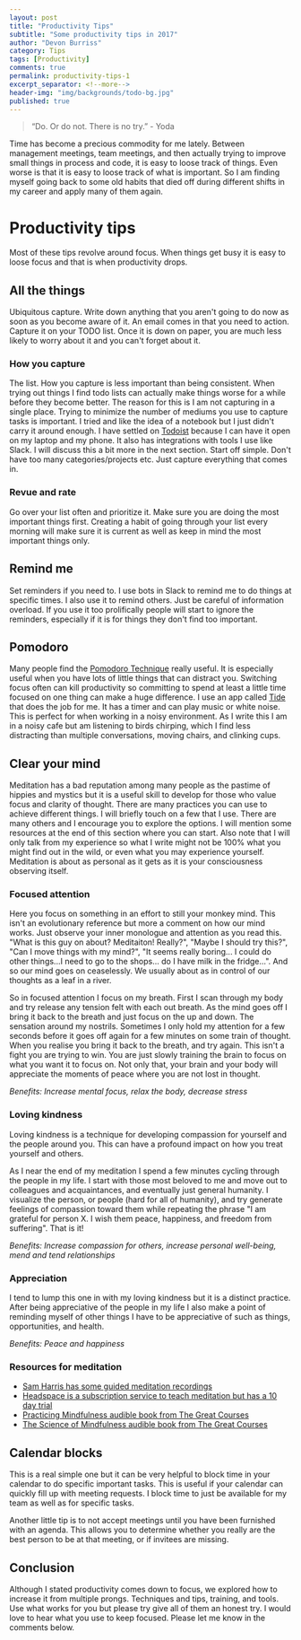```yaml
---
layout: post
title: "Productivity Tips"
subtitle: "Some productivity tips in 2017"
author: "Devon Burriss"
category: Tips
tags: [Productivity]
comments: true
permalink: productivity-tips-1
excerpt_separator: <!--more-->
header-img: "img/backgrounds/todo-bg.jpg"
published: true
---
```


> “Do. Or do not. There is no try.” - Yoda

Time has become a precious commodity for me lately. Between management meetings, team meetings, and then actually trying to improve small things in process and code, it is easy to loose track of things. Even worse is that it is easy to loose track of what is important. So I am finding myself going back to some old habits that died off during different shifts in my career and apply many of them again.

# Productivity tips

Most of these tips revolve around focus. When things get busy it is easy to loose focus and that is when productivity drops.

## All the things

Ubiquitous capture. Write down anything that you aren't going to do now as soon as you become aware of it. An email comes in that you need to action. Capture it on your TODO list. Once it is down on paper, you are much less likely to worry about it and you can't forget about it.

### How you capture

The list. How you capture is less important than being consistent. When trying out things I find todo lists can actually make things worse for a while before they become better. The reason for this is I am not capturing in a single place. Trying to minimize the number of mediums you use to capture tasks is important. I tried and like the idea of a notebook but I just didn't carry it around enough. I have settled on [Todoist](https://todoist.com) because I can have it open on my laptop and my phone. It also has integrations with tools I use like Slack. I will discuss this a bit more in the next section. Start off simple. Don't have too many categories/projects etc. Just capture everything that comes in.

### Revue and rate

Go over your list often and prioritize it. Make sure you are doing the most important things first. Creating a habit of going through your list every morning will make sure it is current as well as keep in mind the most important things only.

## Remind me

Set reminders if you need to. I use bots in Slack to remind me to do things at specific times. I also use it to remind others. Just be careful of information overload. If you use it too prolifically people will start to ignore the reminders, especially if it is for things they don't find too important.

## Pomodoro

Many people find the [Pomodoro Technique](https://en.wikipedia.org/wiki/Pomodoro_Technique) really useful. It is especially useful when you have lots of little things that can distract you. Switching focus often can kill productivity so committing to spend at least a little time focused on one thing can make a huge difference. I use an app called [Tide](http://tide.moreless.io/en/) that does the job for me. It has a timer and can play music or white noise. This is perfect for when working in a noisy environment. As I write this I am in a noisy cafe but am listening to birds chirping, which I find less distracting than multiple conversations, moving chairs, and clinking cups.

## Clear your mind

Meditation has a bad reputation among many people as the pastime of hippies and mystics but it is a useful skill to develop for those who value focus and clarity of thought. There are many practices you can use to achieve different things. I will briefly touch on a few that I use. There are many others and I encourage you to explore the options. I will mention some resources at the end of this section where you can start. Also note that I will only talk from my experience so what I write might not be 100% what you might find out in the wild, or even what you may experience yourself. Meditation is about as personal as it gets as it is your consciousness observing itself.

### Focused attention

Here you focus on something in an effort to still your monkey mind. This isn't an evolutionary reference but more a comment on how our mind works. Just observe your inner monologue and attention as you read this. "What is this guy on about? Meditaiton! Really?", "Maybe I should try this?", "Can I move things with my mind?", "It seems really boring... I could do other things...I need to go to the shops... do I have milk in the fridge...". And so our mind goes on ceaselessly. We usually about as in control of our thoughts as a leaf in a river.  

So in focused attention I focus on my breath. First I scan through my body and try release any tension felt with each out breath. As the mind goes off I bring it back to the breath and just focus on the up and down. The sensation around my nostrils. Sometimes I only hold my attention for a few seconds before it goes off again for a few minutes on some train of thought. When you realise you bring it back to the breath, and try again. This isn't a fight you are trying to win. You are just slowly training the brain to focus on what you want it to focus on. Not only that, your brain and your body will appreciate the moments of peace where you are not lost in thought.

*Benefits: Increase mental focus, relax the body, decrease stress*

### Loving kindness

Loving kindness is a technique for developing compassion for yourself and the people around you. This can have a profound impact on how you treat yourself and others.  

As I near the end of my meditation I spend a few minutes cycling through the people in my life. I start with those most beloved to me and move out to colleagues and acquaintances, and eventually just general humanity. I visualize the person, or people (hard for all of humanity), and try generate feelings of compassion toward them while repeating the phrase "I am grateful for person X. I wish them peace, happiness, and freedom from suffering". That is it!  

*Benefits: Increase compassion for others, increase personal well-being, mend and tend relationships*

### Appreciation

I tend to lump this one in with my loving kindness but it is a distinct practice. After being appreciative of the people in my life I also make a point of reminding myself of other things I have to be appreciative of such as things, opportunities, and health.

*Benefits: Peace and happiness*

### Resources for meditation

* [Sam Harris has some guided meditation recordings](https://www.samharris.org/podcast/item/mindfulness-meditation)
* [Headspace is a subscription service to teach meditation but has a 10 day trial](https://www.headspace.com/register)
* [Practicing Mindfulness audible book from The Great Courses](https://www.audible.com/pd/Self-Development/Practicing-Mindfulness-An-Introduction-to-Meditation-Audiobook/B00DDVQQLA/)
* [The Science of Mindfulness audible book from The Great Courses](https://www.audible.com/pd/Self-Development/The-Science-of-Mindfulness-Audiobook/B00MEQRUG0/)

## Calendar blocks

This is a real simple one but it can be very helpful to block time in your calendar to do specific important tasks. This is useful if your calendar can quickly fill up with meeting requests. I block time to just be available for my team as well as for specific tasks.  

Another little tip is to not accept meetings until you have been furnished with an agenda. This allows you to determine whether you really are the best person to be at that meeting, or if invitees are missing.

## Conclusion

Although I stated productivity comes down to focus, we explored how to increase it from multiple prongs. Techniques and tips, training, and tools. Use what works for you but please try give all of them an honest try. I would love to hear what you use to keep focused. Please let me know in the comments below.